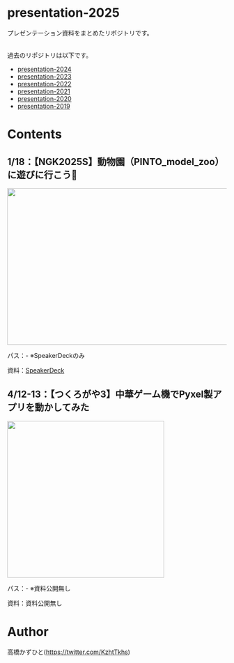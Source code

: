 # presentation-2025
プレゼンテーション資料をまとめたリポジトリです。<br><br>

過去のリポジトリは以下です。
* [presentation-2024](https://github.com/Kazuhito00/presentation-2024)
* [presentation-2023](https://github.com/Kazuhito00/presentation-2023)
* [presentation-2022](https://github.com/Kazuhito00/presentation-2022)
* [presentation-2021](https://github.com/Kazuhito00/presentation-2021)
* [presentation-2020](https://github.com/Kazuhito00/presentation-2020)
* [presentation-2019](https://github.com/Kazuhito00/presentation-2019)

# Contents
## 1/18：【NGK2025S】動物園（PINTO_model_zoo）に遊びに行こう🦔
<img src="https://github.com/user-attachments/assets/2bbc3b1b-2389-44f6-971a-096f669e609b" width="640px" height="360px">

パス：- ※SpeakerDeckのみ

資料：[SpeakerDeck](https://speakerdeck.com/kazuhitotakahashi/ngk2025s-dong-wu-yuan-pinto-model-zoo-niyou-binixing-kou)

## 4/12-13：【つくろがや3】中華ゲーム機でPyxel製アプリを動かしてみた
<img src="https://github.com/user-attachments/assets/1cec3145-ff7e-4e57-ae3c-142672633167" width="360px" height="360px">

パス：- ※資料公開無し

資料：資料公開無し

# Author
高橋かずひと(https://twitter.com/KzhtTkhs)
